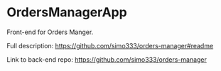 # OrdersManagerApp

Front-end for Orders Manger.

Full description: https://github.com/simo333/orders-manager#readme

Link to back-end repo: https://github.com/simo333/orders-manager
